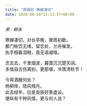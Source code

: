 ```yaml
---
title: "雨霖铃·寒蝉凄切"
date: 2020-08-16T12:13:57+08:00
---
```

*宋 · 柳永*

寒蝉凄切，对长亭晚，骤雨初歇。  
都门帐饮无绪，留恋处，兰舟催发。   
执手相看泪眼，竟无语凝噎。   

念去去，千里烟波，暮霭沉沉楚天阔。   
多情自古伤离别，更那堪，冷落清秋节！   

今宵酒醒何处？   
杨柳岸，晓风残月。   
此去经年，应是良辰好景虚设。   
便纵有千种风情，更与何人说？
